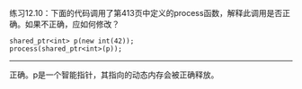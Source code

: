 练习12.10：下面的代码调用了第413页中定义的process函数，解释此调用是否正确。如果不正确，应如何修改？

```
shared_ptr<int> p(new int(42));
process(shared_ptr<int>(p));
```

---

正确。p是一个智能指针，其指向的动态内存会被正确释放。
